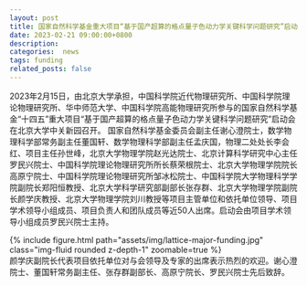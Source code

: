```yaml
---
layout: post
title: 国家自然科学基金重大项目“基于国产超算的格点量子色动力学关键科学问题研究”启动会召开
date: 2023-02-21 09:00:00+0800
description: 
categories:  news
tags: funding
related_posts: false
---
```


2023年2月15日，由北京大学承担，中国科学院近代物理研究所、中国科学院理论物理研究所、华中师范大学、中国科学院高能物理研究所参与的国家自然科学基金“十四五”重大项目“基于国产超算的格点量子色动力学关键科学问题研究”启动会在北京大学中关新园召开。 国家自然科学基金委员会副主任谢心澄院士，数学物理科学部常务副主任董国轩、数学物理科学部副主任孟庆国，物理二处处长李会红、项目主任孙世峰，北京大学物理学院赵光达院士、北京计算科学研究中心主任罗民兴院士、中国科学院理论物理研究所所长蔡荣根院士、北京大学物理学院院长高原宁院士、中国科学院理论物理研究所邹冰松院士、中国科学院大学物理科学学院副院长郑阳恒教授、北京大学科学研究部副部长张存群、北京大学物理学院副院长颜学庆教授、北京大学物理学院刘川教授等项目主管单位和依托单位领导、项目学术领导小组成员、项目负责人和团队成员等近50人出席。启动会由项目学术领导小组成员罗民兴院士主持。
 <div class="row mt-3">
    <div class="col-sm mt-1 mt-md-0">
        {% include figure.html path="assets/img/lattice-major-funding.jpg" class="img-fluid rounded z-depth-1" zoomable=true %}
    </div>
</div>
<div class="caption">
    颜学庆副院长代表项目依托单位对与会领导及专家的出席表示热烈的欢迎。谢心澄院士、董国轩常务副主任、张存群副部长、高原宁院长、罗民兴院士先后致辞。
</div>
